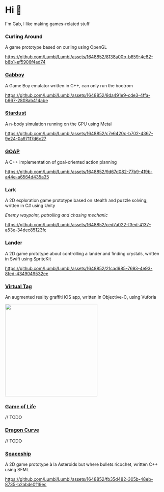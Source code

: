 # Hi 👋 

I'm Gab, I like making games-related stuff

### Curling Around

A game prototype based on curling using OpenGL

https://github.com/Lumbi/Lumbi/assets/1648852/8138a00b-b859-4e82-b8b1-ef5906f4ad74

### [Gabboy](https://github.com/Lumbi/gabboy)

A Game Boy emulator written in C++, can only run the bootrom

https://github.com/Lumbi/Lumbi/assets/1648852/8da491e9-cde3-4ffa-b667-2808ab414abe

### [Stardust](https://github.com/Lumbi/stardust)

A n-body simulation running on the GPU using Metal

https://github.com/Lumbi/Lumbi/assets/1648852/c7e6420c-b702-4367-9e24-0a97117d6c27

### [GOAP](https://github.com/Lumbi/goap-cpp)

A C++ implementation of goal-oriented action planning

https://github.com/Lumbi/Lumbi/assets/1648852/9d67d082-77b9-419b-a44e-a6564d435a35

### Lark

A 2D exploration game prototype based on stealth and puzzle solving, written in C# using Unity

_Enemy waypoint, patrolling and chasing mechanic_

https://github.com/Lumbi/Lumbi/assets/1648852/ced7a022-f3ed-4137-a53e-34dec85123fc

### Lander

A 2D game prototype about controlling a lander and finding crystals, written in Swift using SpriteKit

https://github.com/Lumbi/Lumbi/assets/1648852/21cad985-7693-4e93-8fed-4349049532ee

### [Virtual Tag](https://github.com/Lumbi/virtualtag)

An augmented reality graffiti iOS app, written in Objective-C, using Vuforia

<img width="300" src="https://github.com/Lumbi/Lumbi/assets/1648852/3bbf1493-6afe-494f-9772-0a6fef8e5656">

### [Game of Life](https://github.com/Lumbi/game-of-life-haskell)

// TODO

### [Dragon Curve](https://github.com/Lumbi/dragoncurve-lsystem-haskell)

// TODO

### [Spaceship](https://github.com/Lumbi/spaceship-game)

A 2D game prototype à la Asteroids but where bullets ricochet, written C++ using SFML

https://github.com/Lumbi/Lumbi/assets/1648852/fb35d482-305b-48eb-8735-b2abde0f19ec
